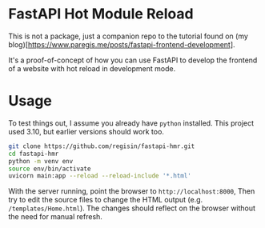 # FastAPI Hot Module Reload

This is not a package, just a companion repo to the tutorial found on (my blog)[https://www.paregis.me/posts/fastapi-frontend-development].

It's a proof-of-concept of how you can use FastAPI to develop the frontend of a website with hot reload in development mode.

# Usage

To test things out, I assume you already have `python` installed. This project used 3.10, but earlier versions should work too.

```bash
git clone https://github.com/regisin/fastapi-hmr.git
cd fastapi-hmr
python -m venv env
source env/bin/activate
uvicorn main:app --reload --reload-include '*.html'
```

With the server running, point the browser to `http://localhost:8000`, Then try to edit the source files to change the HTML output (e.g. `/templates/Home.html`). The changes should reflect on the browser without the need for manual refresh.
